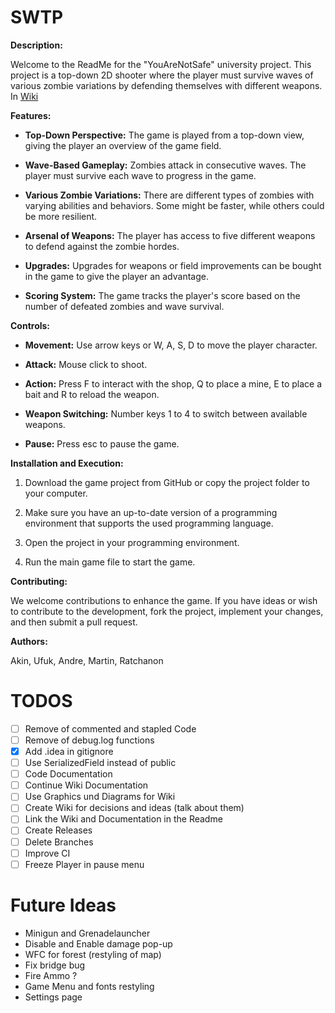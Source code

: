 # SWTP

**Description:**

Welcome to the ReadMe for the "YouAreNotSafe" university project.
This project is a top-down 2D shooter where the player must survive waves of various zombie variations by defending themselves with different weapons.
In [Wiki](https://github.com/akin75/SWTP/wiki)

**Features:**
- **Top-Down Perspective:** The game is played from a top-down view, giving the player an overview of the game field.

- **Wave-Based Gameplay:** Zombies attack in consecutive waves. The player must survive each wave to progress in the game.

- **Various Zombie Variations:** There are different types of zombies with varying abilities and behaviors. Some might be faster, while others could be more resilient.

- **Arsenal of Weapons:** The player has access to five different weapons to defend against the zombie hordes.

- **Upgrades:** Upgrades for weapons or field improvements can be bought in the game to give the player an advantage.

- **Scoring System:** The game tracks the player's score based on the number of defeated zombies and wave survival.

**Controls:**
- **Movement:** Use arrow keys or W, A, S, D to move the player character.

- **Attack:** Mouse click to shoot.

- **Action:** Press F to interact with the shop, Q to place a mine, E to place a bait and R to reload the weapon.

- **Weapon Switching:** Number keys 1 to 4 to switch between available weapons.

- **Pause:** Press esc to pause the game.

  
**Installation and Execution:**
1. Download the game project from GitHub or copy the project folder to your computer.

2. Make sure you have an up-to-date version of a programming environment that supports the used programming language.

3. Open the project in your programming environment.

4. Run the main game file to start the game.

**Contributing:**

We welcome contributions to enhance the game. If you have ideas or wish to contribute to the development, fork the project, implement your changes, and then submit a pull request.

**Authors:**

Akin, Ufuk, Andre, Martin, Ratchanon

# TODOS
- [ ] Remove of commented and stapled Code
- [ ] Remove of debug.log functions
- [x] Add .idea in gitignore
- [ ] Use SerializedField instead of public
- [ ] Code Documentation
- [ ] Continue Wiki Documentation
- [ ] Use Graphics und Diagrams for Wiki
- [ ] Create Wiki for decisions and ideas (talk about them)
- [ ] Link the Wiki and Documentation in the Readme
- [ ] Create Releases
- [ ] Delete Branches
- [ ] Improve CI
- [ ] Freeze Player in pause menu

# Future Ideas
- Minigun and Grenadelauncher
- Disable and Enable damage pop-up
- WFC for forest (restyling of map)
- Fix bridge bug
- Fire Ammo ?
- Game Menu and fonts restyling
- Settings page
